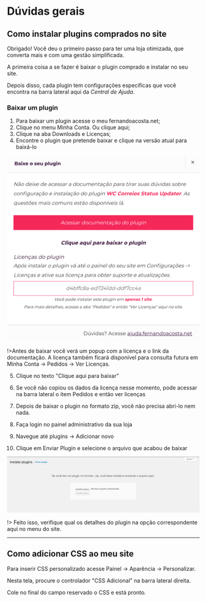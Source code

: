 # Dúvidas gerais

## Como instalar plugins comprados no site

Obrigado! Você deu o primeiro passo para ter uma loja otimizada, que converta mais e com uma gestão simplificada.

A primeira coisa a se fazer é baixar o plugin comprado e instalar no seu site.

Depois disso, cada plugin tem configurações específicas que você encontra na barra lateral aqui da _Central de Ajuda_.

### Baixar um plugin

1. Para baixar um plugin acesse o meu fernandoacosta.net;
2. Clique no menu Minha Conta. Ou clique aqui;
3. Clique na aba Downloads e Licenças;
4. Encontre o plugin que pretende baixar e clique na versão atual para baixá-lo

![Tela de download](images/baixar-plugins.jpg ':class=img50')

!>Antes de baixar você verá um popup com a licença e o link da documentação. A licença também ficará disponível para consulta futura em Minha Conta -> Pedidos -> Ver Licenças.


5. Clique no texto "Clique aqui para baixar"

6. Se você não copiou os dados da licença nesse momento, pode acessar na barra lateral o item Pedidos e então ver licenças

7. Depois de baixar o plugin no formato zip, você não precisa abri-lo nem nada.

8. Faça login no painel administrativo da sua loja

9. Navegue até plugins -> Adicionar novo

10. Clique em Enviar Plugin e selecione o arquivo que acabou de baixar


![Tela de download](images/upload-plugin.jpg ':class=img50')

!> Feito isso, verifique qual os detalhes do plugin na opção correspondente aqui no menu do site.

---

## Como adicionar CSS ao meu site

Para inserir CSS personalizado acesse Painel -> Aparência -> Personalizar.

Nesta tela, procure o controlador "CSS Adicional" na barra lateral direita.

Cole no final do campo reservado o CSS e está pronto.
